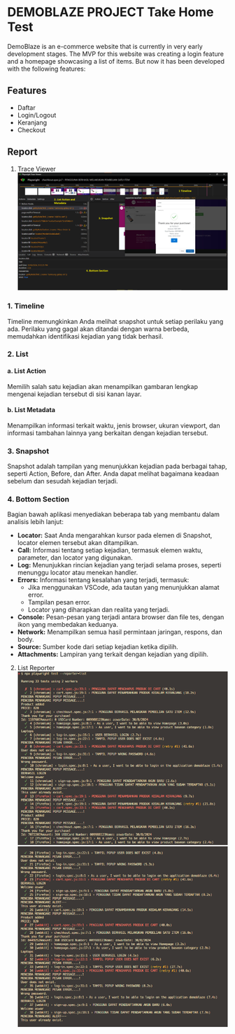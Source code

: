 # DEMOBLAZE PROJECT Take Home Test

DemoBlaze is an e-commerce website that is currently in very early development stages. The MVP for this website was creating a login feature and a homepage showcasing a list of items. But now it has been developed with the following features:

## Features
- Daftar
- Login/Logout
- Keranjang
- Checkout

## Report
1. Trace Viewer
![trace viewer](./assets-png/screen-result.png)

### 1. Timeline
Timeline memungkinkan Anda melihat snapshot untuk setiap perilaku yang ada. Perilaku yang gagal akan ditandai dengan warna berbeda, memudahkan identifikasi kejadian yang tidak berhasil.

### 2. List
#### a. List Action
Memilih salah satu kejadian akan menampilkan gambaran lengkap mengenai kejadian tersebut di sisi kanan layar.

#### b. List Metadata
Menampilkan informasi terkait waktu, jenis browser, ukuran viewport, dan informasi tambahan lainnya yang berkaitan dengan kejadian tersebut.

### 3. Snapshot
Snapshot adalah tampilan yang menunjukkan kejadian pada berbagai tahap, seperti Action, Before, dan After. Anda dapat melihat bagaimana keadaan sebelum dan sesudah kejadian terjadi.

### 4. Bottom Section
Bagian bawah aplikasi menyediakan beberapa tab yang membantu dalam analisis lebih lanjut:

- **Locator:** Saat Anda mengarahkan kursor pada elemen di Snapshot, locator elemen tersebut akan ditampilkan.
- **Call:** Informasi tentang setiap kejadian, termasuk elemen waktu, parameter, dan locator yang digunakan.
- **Log:** Menunjukkan rincian kejadian yang terjadi selama proses, seperti menunggu locator atau menekan handler.
- **Errors:** Informasi tentang kesalahan yang terjadi, termasuk:
  - Jika menggunakan VSCode, ada tautan yang menunjukkan alamat error.
  - Tampilan pesan error.
  - Locator yang diharapkan dan realita yang terjadi.
- **Console:** Pesan-pesan yang terjadi antara browser dan file tes, dengan ikon yang membedakan keduanya.
- **Network:** Menampilkan semua hasil permintaan jaringan, respons, dan body.
- **Source:** Sumber kode dari setiap kejadian ketika dipilih.
- **Attachments:** Lampiran yang terkait dengan kejadian yang dipilih.


2. List Reporter
![list-one](./assets-png/listReporter-1.png)
![list-two](./assets-png/listReporter-2.png)
